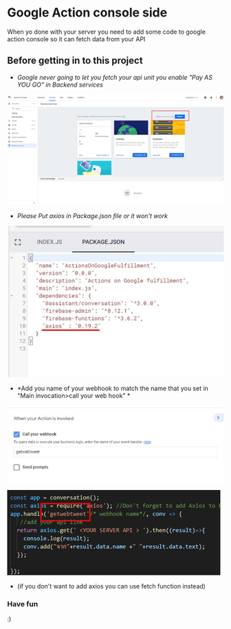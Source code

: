 # Google Action console side
When yo done with your server you need to add some code to google action console so it can fetch data from your API

## Before getting in to this project
* *Google never going to let you fetch your api unit you enable "Pay AS YOU GO" in Backend services*

![Pay as you go](../docs/images/google1.jpg)

* *Please Put axios in Package.json file or it won't work*

![Axios](../docs/images/google2.jpg)

* *Add you name of your webhook to match the name that you set in "Main invocation>call your web hook" *

![Webhook name](../docs/images/google3.jpg)

![Webhook code name](../docs/images/google4.jpg)

* (if you don't want to add axios you can use fetch function instead)

### Have fun
:)
